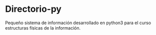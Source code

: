 # Directorio-py
 Pequeño sistema de información desarrollado en python3 para el curso estructuras físicas de la información.
